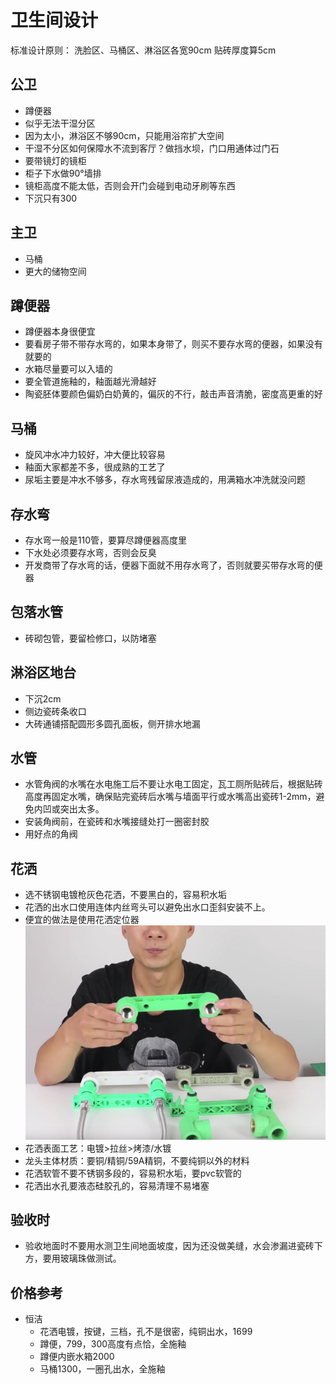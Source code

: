# 卫生间设计

标准设计原则：
洗脸区、马桶区、淋浴区各宽90cm
贴砖厚度算5cm

## 公卫

* 蹲便器
* 似乎无法干湿分区
* 因为太小，淋浴区不够90cm，只能用浴帘扩大空间
* 干湿不分区如何保障水不流到客厅？做挡水坝，门口用通体过门石
* 要带镜灯的镜柜
* 柜子下水做90°墙排
* 镜柜高度不能太低，否则会开门会碰到电动牙刷等东西
* 下沉只有300

## 主卫

* 马桶
* 更大的储物空间

## 蹲便器

* 蹲便器本身很便宜
* 要看房子带不带存水弯的，如果本身带了，则买不要存水弯的便器，如果没有就要的
* 水箱尽量要可以入墙的
* 要全管道施釉的，釉面越光滑越好
* 陶瓷胚体要颜色偏奶白奶黄的，偏灰的不行，敲击声音清脆，密度高更重的好

## 马桶

* 旋风冲水冲力较好，冲大便比较容易
* 釉面大家都差不多，很成熟的工艺了
* 尿垢主要是冲水不够多，存水弯残留尿液造成的，用满箱水冲洗就没问题

## 存水弯

* 存水弯一般是110管，要算尽蹲便器高度里
* 下水处必须要存水弯，否则会反臭
* 开发商带了存水弯的话，便器下面就不用存水弯了，否则就要买带存水弯的便器

## 包落水管

* 砖砌包管，要留检修口，以防堵塞

## 淋浴区地台

* 下沉2cm
* 侧边瓷砖条收口
* 大砖通铺搭配圆形多圆孔面板，侧开排水地漏

## 水管

* 水管角阀的水嘴在水电施工后不要让水电工固定，瓦工厕所贴砖后，根据贴砖高度再固定水嘴，确保贴完瓷砖后水嘴与墙面平行或水嘴高出瓷砖1-2mm，避免内凹或突出太多。
* 安装角阀前，在瓷砖和水嘴接缝处打一圈密封胶
* 用好点的角阀

## 花洒

* 选不锈钢电镀枪灰色花洒，不要黑白的，容易积水垢
* 花洒的出水口使用连体内丝弯头可以避免出水口歪斜安装不上。
* 便宜的做法是使用花洒定位器
![](./img/%E8%BF%9E%E4%BD%93%E5%86%85%E4%B8%9D%E5%BC%AF%E5%A4%B4.jpg)
* 花洒表面工艺：电镀>拉丝>烤漆/水镀
* 龙头主体材质：要铜/精铜/59A精铜，不要纯铜以外的材料
* 花洒软管不要不锈钢多段的，容易积水垢，要pvc软管的
* 花洒出水孔要液态硅胶孔的，容易清理不易堵塞

## 验收时

* 验收地面时不要用水测卫生间地面坡度，因为还没做美缝，水会渗漏进瓷砖下方，要用玻璃珠做测试。

## 价格参考

* 恒洁
  * 花洒电镀，按键，三档，孔不是很密，纯铜出水，1699
  * 蹲便，799，300高度有点恰，全施釉
  * 蹲便内嵌水箱2000
  * 马桶1300，一圈孔出水，全施釉